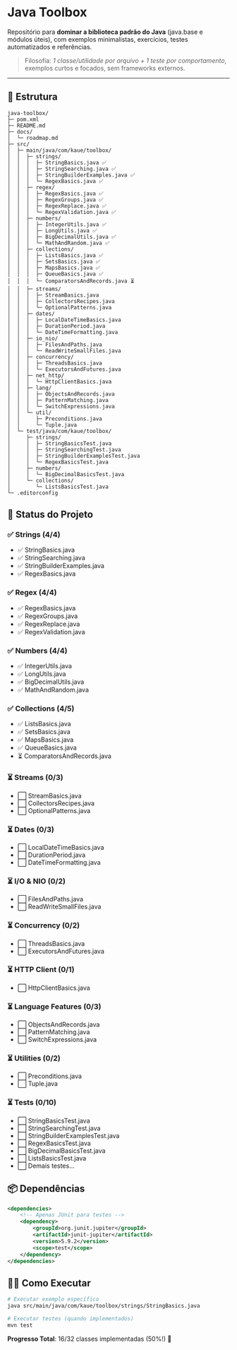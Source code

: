 # Java Toolbox

Repositório para **dominar a biblioteca padrão do Java** (java.base e módulos úteis), com exemplos minimalistas, exercícios, testes automatizados e referências.

> Filosofia: *1 classe/utilidade por arquivo + 1 teste por comportamento*, exemplos curtos e focados, sem frameworks externos.

---

## 📁 Estrutura

```
java-toolbox/
├─ pom.xml
├─ README.md
├─ docs/
│  └─ roadmap.md
├─ src/
│  ├─ main/java/com/kaue/toolbox/
│  │  ├─ strings/
│  │  │  ├─ StringBasics.java ✅
│  │  │  ├─ StringSearching.java ✅
│  │  │  ├─ StringBuilderExamples.java ✅
│  │  │  └─ RegexBasics.java ✅
│  │  ├─ regex/
│  │  │  ├─ RegexBasics.java ✅
│  │  │  ├─ RegexGroups.java ✅
│  │  │  ├─ RegexReplace.java ✅
│  │  │  └─ RegexValidation.java ✅
│  │  ├─ numbers/
│  │  │  ├─ IntegerUtils.java ✅
│  │  │  ├─ LongUtils.java ✅
│  │  │  ├─ BigDecimalUtils.java ✅
│  │  │  └─ MathAndRandom.java ✅
│  │  ├─ collections/
│  │  │  ├─ ListsBasics.java ✅
│  │  │  ├─ SetsBasics.java ✅
│  │  │  ├─ MapsBasics.java ✅
│  │  │  ├─ QueueBasics.java ✅
│  │  │  └─ ComparatorsAndRecords.java ⏳
│  │  ├─ streams/
│  │  │  ├─ StreamBasics.java
│  │  │  ├─ CollectorsRecipes.java
│  │  │  └─ OptionalPatterns.java
│  │  ├─ dates/
│  │  │  ├─ LocalDateTimeBasics.java
│  │  │  ├─ DurationPeriod.java
│  │  │  └─ DateTimeFormatting.java
│  │  ├─ io_nio/
│  │  │  ├─ FilesAndPaths.java
│  │  │  └─ ReadWriteSmallFiles.java
│  │  ├─ concurrency/
│  │  │  ├─ ThreadsBasics.java
│  │  │  └─ ExecutorsAndFutures.java
│  │  ├─ net_http/
│  │  │  └─ HttpClientBasics.java
│  │  ├─ lang/
│  │  │  ├─ ObjectsAndRecords.java
│  │  │  ├─ PatternMatching.java
│  │  │  └─ SwitchExpressions.java
│  │  └─ util/
│  │     ├─ Preconditions.java
│  │     └─ Tuple.java
│  └─ test/java/com/kaue/toolbox/
│     ├─ strings/
│     │  ├─ StringBasicsTest.java
│     │  ├─ StringSearchingTest.java
│     │  ├─ StringBuilderExamplesTest.java
│     │  └─ RegexBasicsTest.java
│     ├─ numbers/
│     │  └─ BigDecimalBasicsTest.java
│     └─ collections/
│        └─ ListsBasicsTest.java
└─ .editorconfig
```

## 🚀 Status do Projeto

### ✅ Strings (4/4)
- ✅ StringBasics.java
- ✅ StringSearching.java
- ✅ StringBuilderExamples.java
- ✅ RegexBasics.java

### ✅ Regex (4/4)
- ✅ RegexBasics.java
- ✅ RegexGroups.java
- ✅ RegexReplace.java
- ✅ RegexValidation.java

### ✅ Numbers (4/4)
- ✅ IntegerUtils.java
- ✅ LongUtils.java
- ✅ BigDecimalUtils.java
- ✅ MathAndRandom.java

### ✅ Collections (4/5)
- ✅ ListsBasics.java
- ✅ SetsBasics.java
- ✅ MapsBasics.java
- ✅ QueueBasics.java
- ⏳ ComparatorsAndRecords.java

### ⏳ Streams (0/3)
- ⬜ StreamBasics.java
- ⬜ CollectorsRecipes.java
- ⬜ OptionalPatterns.java

### ⏳ Dates (0/3)
- ⬜ LocalDateTimeBasics.java
- ⬜ DurationPeriod.java
- ⬜ DateTimeFormatting.java

### ⏳ I/O & NIO (0/2)
- ⬜ FilesAndPaths.java
- ⬜ ReadWriteSmallFiles.java

### ⏳ Concurrency (0/2)
- ⬜ ThreadsBasics.java
- ⬜ ExecutorsAndFutures.java

### ⏳ HTTP Client (0/1)
- ⬜ HttpClientBasics.java

### ⏳ Language Features (0/3)
- ⬜ ObjectsAndRecords.java
- ⬜ PatternMatching.java
- ⬜ SwitchExpressions.java

### ⏳ Utilities (0/2)
- ⬜ Preconditions.java
- ⬜ Tuple.java

### ⏳ Tests (0/10)
- ⬜ StringBasicsTest.java
- ⬜ StringSearchingTest.java
- ⬜ StringBuilderExamplesTest.java
- ⬜ RegexBasicsTest.java
- ⬜ BigDecimalBasicsTest.java
- ⬜ ListsBasicsTest.java
- ⬜ Demais testes...

## 📦 Dependências

```xml
<dependencies>
    <!-- Apenas JUnit para testes -->
    <dependency>
        <groupId>org.junit.jupiter</groupId>
        <artifactId>junit-jupiter</artifactId>
        <version>5.9.2</version>
        <scope>test</scope>
    </dependency>
</dependencies>
```

## 🏃‍♂️ Como Executar

```bash
# Executar exemplo específico
java src/main/java/com/kaue/toolbox/strings/StringBasics.java

# Executar testes (quando implementados)
mvn test
```

**Progresso Total**: 16/32 classes implementadas (50%!) 🎉
